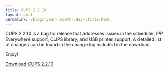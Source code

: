 ```yaml
---
title: CUPS 2.2.10
layout: post
permalink: /blog/:year-:month-:day-:title.html
---
```


CUPS 2.2.10 is a bug fix release that addresses issues in the scheduler,
IPP Everywhere support, CUPS library, and USB printer support.  A detailed list
of changes can be found in the change log included in the download.

Enjoy!

<a class="btn btn-default" href="https://github.com/apple/cups/releases/tag/v2.2.10">Download CUPS 2.2.10</a>
